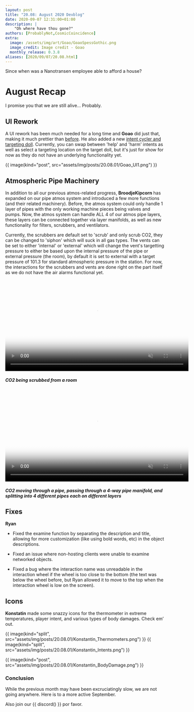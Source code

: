 ```yaml
---
layout: post
title: "20.08: August 2020 Devblog"
date: 2020-09-07 12:31:00+01:00
description: |
    "Oh where have thou gone?"
authors: [ProbablyNot,CosmicCoincidence]
extra:
  image: /assets/img/art/Goao/GoaoSpessGothic.png
  image_credit: Image credit - Goao
  monthly_release: 0.3.8
aliases: [2020/09/07/20.08.html]
---
```


Since when was a Nanotransen employee able to afford a house?

# August Recap

I promise you that we are still alive... Probably.

## UI Rework

A UI rework has been much needed for a long time and **Goao** did just that, making it much prettier than [before](/assets/img/posts/20.06.01/Girders.png). He also added a new [intent cycler and targeting doll](/assets/img/posts/20.08.01/Goao_UI2.png). Currently, you can swap between 'help' and 'harm' intents as well as select a targeting location on the target doll, but it's just for show for now as they do not have an underlying functionality yet.

{{ image(kind="post", src="assets/img/posts/20.08.01/Goao_UI1.png") }}

## Atmospheric Pipe Machinery

In addition to all our previous atmos-related progress, **BroodjeKipcorn** has expanded on our pipe atmos system and introduced a few more functions (and their related machinery). Before, the atmos system could only handle 1 layer of pipes with the only working machine pieces being valves and pumps. Now, the atmos system can handle ALL 4 of our atmos pipe layers, these layers can be connected together via layer manifolds, as well as new functionality for filters, scrubbers, and ventilators.

Currently, the scrubbers are default set to 'scrub' and only scrub CO2, they can be changed to 'siphon' which will suck in all gas types. The vents can be set to either 'internal' or 'external' which will change the vent's targetting pressure to either be based upon the internal pressure of the pipe or external pressure (the room), by default it is set to external with a target pressure of 101.3 for standard atmospheric pressure in the station. For now, the interactions for the scrubbers and vents are done right on the part itself as we do not have the air alarms functional yet.

<div>
  <video controls muted poster="/assets/img/posts/20.08.01/BroodjePipeAtmos1.png" width="580px">
    <source src="/assets/img/posts/20.08.01/BroodjePipeAtmos1.mp4" type="video/mp4">
  </video>
  <h5><i>CO2 being scrubbed from a room</i></h5>
</div>

<div>
  <video controls muted poster="/assets/img/posts/20.08.01/BroodjePipeAtmos2.png" width="580px">
    <source src="/assets/img/posts/20.08.01/BroodjePipeAtmos2.mp4" type="video/mp4">
  </video>
  <h5><i>CO2 moving through a pipe, passing through a 4-way pipe manifold, and splitting into 4 different pipes each on different layers</i></h5>
</div>

## Fixes

**Ryan**

- Fixed the examine function by separating the description and title, allowing for more customization (like using bold words, etc) in the object descriptions.

- Fixed an issue where non-hosting clients were unable to examine networked objects.

- Fixed a bug where the interaction name was unreadable in the interaction wheel if the wheel is too close to the bottom (the text was below the wheel before, but Ryan allowed it to move to the top when the interaction wheel is low on the screen).

## Icons

**Konstatin** made some snazzy icons for the thermometer in extreme temperatures, player intent, and various types of body damages. Check em’ out.

<div class='horizontal-2' markdown='1'>
  {{ image(kind="split", src="assets/img/posts/20.08.01/Konstantin_Thermometers.png") }}
  {{ image(kind="split", src="assets/img/posts/20.08.01/Konstantin_Intents.png") }}
</div>

{{ image(kind="post", src="assets/img/posts/20.08.01/Konstantin_BodyDamage.png") }}

### Conclusion

While the previous month may have been excruciatingly slow, we are not going anywhere. Here is to a more active September.

Also join our {{ discord() }} por favor.
